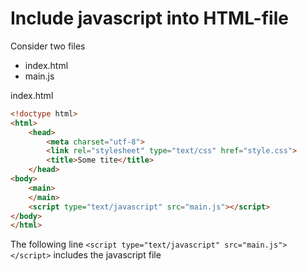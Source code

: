 # Include javascript into HTML-file  

Consider two files
* index.html
* main.js


index.html

```html
<!doctype html>
<html>
    <head>
        <meta charset="utf-8">
        <link rel="stylesheet" type="text/css" href="style.css">
        <title>Some tite</title>
    </head>
<body>
    <main>
    </main>
    <script type="text/javascript" src="main.js"></script>
</body>
</html>

```

The following line ```<script type="text/javascript" src="main.js"></script>``` includes the javascript file
